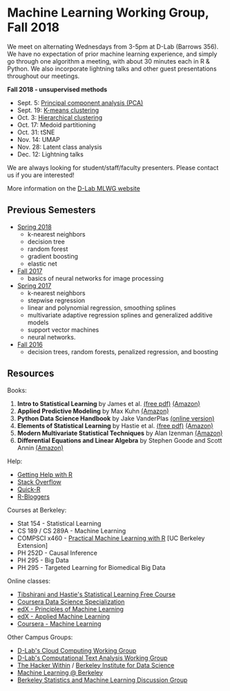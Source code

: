# Machine Learning Working Group, Fall 2018

We meet on alternating Wednesdays from 3-5pm at D-Lab (Barrows 356). We have no expectation of prior machine learning experience, and simply go through one algorithm a meeting, with about 30 minutes each in R & Python. We also incorporate lightning talks and other guest presentations throughout our meetings.

**Fall 2018 - unsupervised methods**  
  - Sept. 5: [Principal component analysis (PCA)](https://github.com/dlab-berkeley/MachineLearningWG/tree/master/Fall2018/1-sep5-PCA)
  - Sept. 19: [K-means clustering](https://github.com/dlab-berkeley/MachineLearningWG/tree/master/Fall2018/2-sep19-k-means)
  - Oct. 3: [Hierarchical clustering](https://github.com/dlab-berkeley/MachineLearningWG/tree/master/Fall2018/3-oct3-hier_agg_clust)
  - Oct. 17: Medoid partitioning  
  - Oct. 31: tSNE  
  - Nov. 14: UMAP  
  - Nov. 28: Latent class analysis 
  - Dec. 12: Lightning talks  

We are always looking for student/staff/faculty presenters. Please contact us if you are interested!

More information on the [D-Lab MLWG website](http://dlab.berkeley.edu/working-groups/machine-learning-working-group-0)

## Previous Semesters

* [Spring 2018](https://github.com/dlab-berkeley/MachineLearningWG/tree/master/Spring2018)  
  - k-nearest neighbors  
  - decision tree  
  - random forest  
  - gradient boosting  
  - elastic net  
* [Fall 2017](https://github.com/dlab-berkeley/MachineLearningWG/tree/master/Fall2017)
  - basics of neural networks for image processing 
* [Spring 2017](https://github.com/dlab-berkeley/MachineLearningWG/tree/master/Spring2017)
  - k-nearest neighbors
  - stepwise regression
  - linear and polynomial regression, smoothing splines
  - multivariate adaptive regression splines and generalized additive models
  - support vector machines
  - neural networks.
* [Fall 2016](https://github.com/dlab-berkeley/MachineLearningWG/tree/master/Fall2016)
  - decision trees, random forests, penalized regression, and boosting

## Resources

Books:

1. **Intro to Statistical Learning** by James et al. [(free pdf)](http://www-bcf.usc.edu/~gareth/ISL/ISLR%20First%20Printing.pdf) [(Amazon)](https://smile.amazon.com/Introduction-Statistical-Learning-Applications-Statistics-ebook/dp/B01IBM7790/)
2. **Applied Predictive Modeling** by Max Kuhn [(Amazon)](https://smile.amazon.com/Applied-Predictive-Modeling-Max-Kuhn-ebook/dp/B00K15TZU0/)
3. **Python Data Science Handbook** by Jake VanderPlas [(online version)](https://jakevdp.github.io/PythonDataScienceHandbook/)
4. **Elements of Statistical Learning** by Hastie et al.  [(free pdf)](http://statweb.stanford.edu/~tibs/ElemStatLearn/download.html) [(Amazon)](https://smile.amazon.com/Elements-Statistical-Learning-Prediction-Statistics-ebook/dp/B00475AS2E/)
5. **Modern Multivariate Statistical Techniques** by Alan Izenman [(Amazon)](https://smile.amazon.com/Modern-Multivariate-Statistical-Techniques-Classification-ebook/dp/B00HWUR9CS/)
6. **Differential Equations and Linear Algebra** by Stephen Goode and Scott Annin [(Amazon)](https://www.amazon.com/Differential-Equations-Linear-Algebra-Stephen-ebook/dp/B00HR7MR3W/ref=mt_kindle?_encoding=UTF8&me=)  

Help:  

* [Getting Help with R](https://www.r-project.org/help.html)  
* [Stack Overflow](https://stackoverflow.com/questions/tagged/r)  
* [Quick-R](https://www.statmethods.net/)  
* [R-Bloggers](https://www.r-bloggers.com/)  

Courses at Berkeley:  

* Stat 154 - Statistical Learning  
* CS 189 / CS 289A - Machine Learning
* COMPSCI x460 - [Practical Machine Learning with R](https://extension.berkeley.edu/search/publicCourseSearchDetails.do?method=load&courseId=17483923&selectedProgramAreaId=15499&selectedProgramStreamId=25856348) [UC Berkeley Extension]
* PH 252D  - Causal Inference
* PH 295 - Big Data
* PH 295 - Targeted Learning for Biomedical Big Data

Online classes:  

* [Tibshirani and Hastie's Statistical Learning Free Course](https://lagunita.stanford.edu/courses/HumanitiesSciences/StatLearning/Winter2016/about)
* [Coursera Data Science Specialization](https://www.coursera.org/specializations/jhu-data-science)
* [edX - Principles of Machine Learning](https://www.edx.org/course/principles-machine-learning-microsoft-dat203-2x-2)
* [edX - Applied Machine Learning](https://www.edx.org/course/applied-machine-learning-microsoft-dat203-3x-0)
* [Coursera - Machine Learning](https://www.coursera.org/learn/machine-learning)

Other Campus Groups:  

* [D-Lab's Cloud Computing Working Group](http://dlab.berkeley.edu/working-groups/cloud-working-group-0)  
* [D-Lab's Computational Text Analysis Working Group](http://dlabctawg.github.io/)  
* [The Hacker Within](http://www.thehackerwithin.org/berkeley/) / [Berkeley Institute for Data Science](https://bids.berkeley.edu/)
* [Machine Learning @ Berkeley](https://ml.berkeley.edu/)  
* [Berkeley Statistics and Machine Learning Discussion Group](https://bids.berkeley.edu/news/bids-launches-new-berkeley-statistics-and-machine-learning-discussion-group)  
